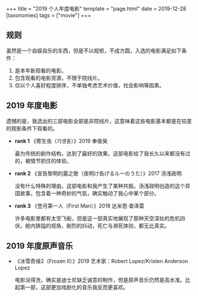 +++
title = "2019 个人年度电影"
template = "page.html"
date = 2019-12-28
[taxonomies]
tags = ["movie"]
+++

## 规则

虽然是一个自娱自乐的东西，但是不以规矩，不成方圆，入选的电影满足如下条件：

1. 是本年新观看的电影。
2. 包含观看的电影资源，不限于院线片。
3. 仅以个人喜好程度排序，不单独考虑艺术价值，社会影响等因素。

## 2019 年度电影

遗憾的是，我选出的三部电影全部是非院线片，这意味着这些电影基本都是在较差的观影条件下观看的。

- **rank 1** 《寄生虫（기생충）》2019 奉俊昊

  最为传统的剧作结构，达到了最好的效果。这部电影给了我长久以来都没有过的，被情节抓住的体验。

- **rank 2** 《宣告黎明的露之歌（夜明け告げるルーのうた）》2017 汤浅政明

  没有什么特殊的理由，这部电影和我产生了某种共振。汤浅政明创造的这个异国故事，包含着一种奇妙的气氛，确实触动了我心中某个部分。

- **rank 3** 《登月第一人（First Man）》2018 达米恩·查泽雷

  许多电影里都有太空飞船，但是这一部真实地展现了那种天空深处的危机四伏。舱内狭隘的视角，剧烈的抖动，死亡与濒死体验，都无比真实。

## 2019 年度原声音乐

- 《冰雪奇缘2（Frozen II）》2019 艺术家：Robert Lopez/Kristen Anderson Lopez

  电影没得洗，确实是迪士尼缺乏诚意的制作，但是原声音乐仍然是高水准。比起第一部，这部更加戏剧化的音乐我反而更喜欢。

